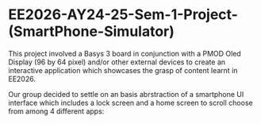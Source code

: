 # EE2026-AY24-25-Sem-1-Project-(SmartPhone-Simulator)
This project involved a Basys 3 board in conjunction with a PMOD Oled Display (96 by 64 pixel) and/or other external devices to create an interactive application which showcases the grasp of content learnt in EE2026. 

Our group decided to settle on an basis abrstraction of a smartphone UI interface which includes a lock screen and a home screen to scroll choose from among 4 different apps:


